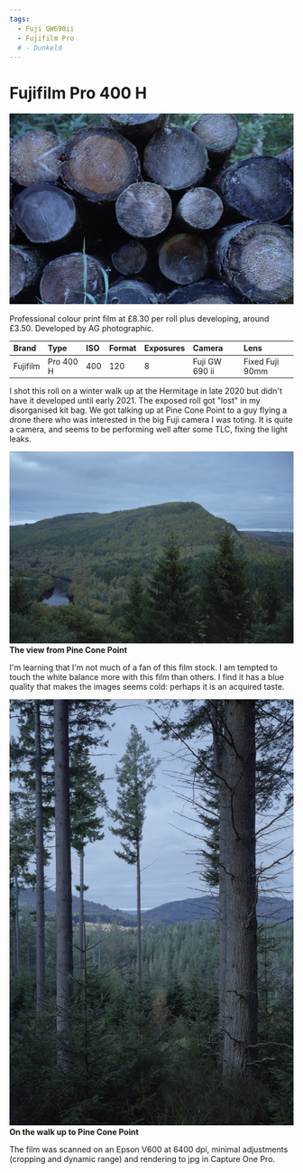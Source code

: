 ```yaml
---
tags:
  - Fuji GW690ii
  - Fujifilm Pro
  # - Dunkeld
---
```

# Fujifilm Pro 400 H
![](/img/GW690ii-Fuji-Pro400H-20210110_13233979.jpg)

Professional colour print film at £8.30 per roll plus developing, around £3.50. Developed by AG photographic.

Brand|Type|ISO|Format|Exposures|Camera|Lens
:----|:---|:--|:-----|:--------|:-----|:----
Fujifilm|Pro 400 H|400|120|8|Fuji GW 690 ii|Fixed Fuji 90mm

I shot this roll on a winter walk up at the Hermitage in late 2020 but didn't have it developed until early 2021. The exposed roll got "lost" in my disorganised kit bag. We got talking up at Pine Cone Point to a guy flying a drone there who was interested in the big Fuji camera I was toting. It is quite a camera, and seems to be performing well after some TLC, fixing the light leaks.

![](/img/GW690ii-Fuji-Pro400H-20210110_14081896.jpg)
**The view from Pine Cone Point**

I'm learning that I'm not much of a fan of this film stock. I am tempted to touch the white balance more with this film than others. I find it has a blue quality that makes the images seems cold: perhaps it is an acquired taste.

![](/img/GW690ii-Fuji-Pro400H-20210110_13543401.jpg)
**On the walk up to Pine Cone Point**

The film was scanned on an Epson V600 at 6400 dpi, minimal adjustments (cropping and dynamic range) and rendering to jpg in Capture One Pro.
